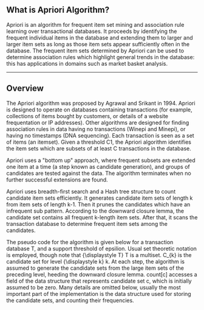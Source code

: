 ## What is Apriori Algorithm?


<p>Apriori is an algorithm for frequent item set mining and association rule learning over transactional databases. It proceeds by identifying the frequent individual items in the database and extending them to larger and larger item sets as long as those item sets appear sufficiently often in the database. The frequent item sets determined by Apriori can be used to determine association rules which highlight general trends in the database: this has applications in domains such as market basket analysis.
</p>
<hr>

## Overview
The Apriori algorithm was proposed by Agrawal and Srikant in 1994. Apriori is designed to operate on databases containing transactions (for example, collections of items bought by customers, or details of a website frequentation or IP addresses). Other algorithms are designed for finding association rules in data having no transactions (Winepi and Minepi), or having no timestamps (DNA sequencing). Each transaction is seen as a set of items (an itemset). Given a threshold C1, the Apriori algorithm identifies the item sets which are subsets of at least C transactions in the database.

Apriori uses a "bottom up" approach, where frequent subsets are extended one item at a time (a step known as candidate generation), and groups of candidates are tested against the data. The algorithm terminates when no further successful extensions are found.

Apriori uses breadth-first search and a Hash tree structure to count candidate item sets efficiently. It generates candidate item sets of length k from item sets of length k-1. Then it prunes the candidates which have an infrequent sub pattern. According to the downward closure lemma, the candidate set contains all frequent k-length item sets. After that, it scans the transaction database to determine frequent item sets among the candidates.

The pseudo code for the algorithm is given below for a transaction database T, and a support threshold of epsilion. Usual set theoretic notation is employed, though note that {\displaystyle T} T is a multiset. C_{k} is the candidate set for level {\displaystyle k} k. At each step, the algorithm is assumed to generate the candidate sets from the large item sets of the preceding level, heeding the downward closure lemma. count[c] accesses a field of the data structure that represents candidate set c, which is initially assumed to be zero. Many details are omitted below, usually the most important part of the implementation is the data structure used for storing the candidate sets, and counting their frequencies.

